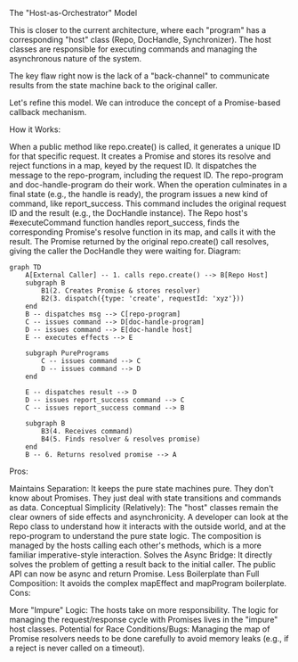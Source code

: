 The "Host-as-Orchestrator" Model

This is closer to the current architecture, where each "program" has a corresponding "host" class (Repo, DocHandle, Synchronizer). The host classes are responsible for executing commands and managing the asynchronous nature of the system.

The key flaw right now is the lack of a "back-channel" to communicate results from the state machine back to the original caller.

Let's refine this model. We can introduce the concept of a Promise-based callback mechanism.

How it Works:

When a public method like repo.create() is called, it generates a unique ID for that specific request.
It creates a Promise and stores its resolve and reject functions in a map, keyed by the request ID.
It dispatches the message to the repo-program, including the request ID.
The repo-program and doc-handle-program do their work. When the operation culminates in a final state (e.g., the handle is ready), the program issues a new kind of command, like report_success.
This command includes the original request ID and the result (e.g., the DocHandle instance).
The Repo host's #executeCommand function handles report_success, finds the corresponding Promise's resolve function in its map, and calls it with the result.
The Promise returned by the original repo.create() call resolves, giving the caller the DocHandle they were waiting for.
Diagram:

```mermaid
graph TD
    A[External Caller] -- 1. calls repo.create() --> B[Repo Host]
    subgraph B
        B1(2. Creates Promise & stores resolver)
        B2(3. dispatch({type: 'create', requestId: 'xyz'}))
    end
    B -- dispatches msg --> C[repo-program]
    C -- issues command --> D[doc-handle-program]
    D -- issues command --> E[doc-handle host]
    E -- executes effects --> E

    subgraph PurePrograms
        C -- issues command --> C
        D -- issues command --> D
    end

    E -- dispatches result --> D
    D -- issues report_success command --> C
    C -- issues report_success command --> B

    subgraph B
        B3(4. Receives command)
        B4(5. Finds resolver & resolves promise)
    end
    B -- 6. Returns resolved promise --> A

```

Pros:

Maintains Separation: It keeps the pure state machines pure. They don't know about Promises. They just deal with state transitions and commands as data.
Conceptual Simplicity (Relatively): The "host" classes remain the clear owners of side effects and asynchronicity. A developer can look at the Repo class to understand how it interacts with the outside world, and at the repo-program to understand the pure state logic. The composition is managed by the hosts calling each other's methods, which is a more familiar imperative-style interaction.
Solves the Async Bridge: It directly solves the problem of getting a result back to the initial caller. The public API can now be async and return Promise<DocHandle>.
Less Boilerplate than Full Composition: It avoids the complex mapEffect and mapProgram boilerplate.
Cons:

More "Impure" Logic: The hosts take on more responsibility. The logic for managing the request/response cycle with Promises lives in the "impure" host classes.
Potential for Race Conditions/Bugs: Managing the map of Promise resolvers needs to be done carefully to avoid memory leaks (e.g., if a reject is never called on a timeout).
